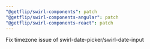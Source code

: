 ```yaml
---
"@getflip/swirl-components": patch
"@getflip/swirl-components-angular": patch
"@getflip/swirl-components-react": patch
---
```


Fix timezone issue of swirl-date-picker/swirl-date-input
